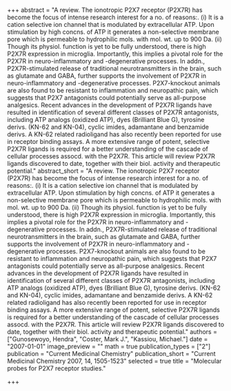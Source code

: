 +++
abstract = "A review.  The ionotropic P2X7 receptor (P2X7R) has become the focus of intense research interest for a no. of reasons:.  (i) It is a cation selective ion channel that is modulated by extracellular ATP.  Upon stimulation by high concns. of ATP it generates a non-selective membrane pore which is permeable to hydrophilic mols. with mol. wt. up to 900 Da.  (ii) Though its physiol. function is yet to be fully understood, there is high P2X7R expression in microglia.  Importantly, this implies a pivotal role for the P2X7R in neuro-inflammatory and -degenerative processes.  In addn., P2X7R-stimulated release of traditional neurotransmitters in the brain, such as glutamate and GABA, further supports the involvement of P2X7R in neuro-inflammatory and -degenerative processes.  P2X7-knockout animals are also found to be resistant to inflammation and neuropathic pain, which suggests that P2X7 antagonists could potentially serve as all-purpose analgesics.  Recent advances in the development of P2X7R ligands have resulted in identification of several different classes of P2X7R antagonists, including ATP analogs (oxidized ATP), dyes (Brilliant Blue G), tyrosine derivs. (KN-62 and KN-04), cyclic imides, adamantane and benzamide derivs.  A KN-62 related radioligand has also recently been reported for use in receptor binding assays.  A more extensive range of potent, selective P2X7R ligands is required for a better understanding of the cascade of cellular processes assocd. with the P2X7R.  This article will review P2X7R ligands discovered to date, together with their biol. activity and therapeutic potential."
abstract_short = "A review.  The ionotropic P2X7 receptor (P2X7R) has become the focus of intense research interest for a no. of reasons:.  (i) It is a cation selective ion channel that is modulated by extracellular ATP.  Upon stimulation by high concns. of ATP it generates a non-selective membrane pore which is permeable to hydrophilic mols. with mol. wt. up to 900 Da.  (ii) Though its physiol. function is yet to be fully understood, there is high P2X7R expression in microglia.  Importantly, this implies a pivotal role for the P2X7R in neuro-inflammatory and -degenerative processes.  In addn., P2X7R-stimulated release of traditional neurotransmitters in the brain, such as glutamate and GABA, further supports the involvement of P2X7R in neuro-inflammatory and -degenerative processes.  P2X7-knockout animals are also found to be resistant to inflammation and neuropathic pain, which suggests that P2X7 antagonists could potentially serve as all-purpose analgesics.  Recent advances in the development of P2X7R ligands have resulted in identification of several different classes of P2X7R antagonists, including ATP analogs (oxidized ATP), dyes (Brilliant Blue G), tyrosine derivs. (KN-62 and KN-04), cyclic imides, adamantane and benzamide derivs.  A KN-62 related radioligand has also recently been reported for use in receptor binding assays.  A more extensive range of potent, selective P2X7R ligands is required for a better understanding of the cascade of cellular processes assocd. with the P2X7R.  This article will review P2X7R ligands discovered to date, together with their biol. activity and therapeutic potential."
authors = ["Gunosewoyo, Hendra", "Coster, Mark J.", "Kassiou, Michael."]
date = "2007-01-01"
image_preview = ""
math = true
publication_types = ["2"]
publication = "Current Medicinal Chemistry"
publication_short = "Current Medicinal Chemistry 2007, 14, 1505-1523"
selected = true
title = "Molecular probes for P2X7 receptor studies."


+++